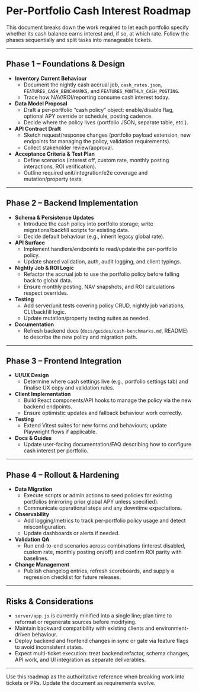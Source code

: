 <!-- markdownlint-disable MD013 -->

# Per-Portfolio Cash Interest Roadmap

This document breaks down the work required to let each portfolio specify whether its cash balance earns interest and, if so, at which rate. Follow the phases sequentially and split tasks into manageable tickets.

---

## Phase 1 – Foundations & Design

- **Inventory Current Behaviour**
  - Document the nightly cash accrual job, `cash_rates.json`, `FEATURES_CASH_BENCHMARKS`, and `FEATURES_MONTHLY_CASH_POSTING`.
  - Trace how NAV/ROI/reporting consume cash interest today.
- **Data Model Proposal**
  - Draft a per-portfolio “cash policy” object: enable/disable flag, optional APY override or schedule, posting cadence.
  - Decide where the policy lives (portfolio JSON, separate table, etc.).
- **API Contract Draft**
  - Sketch request/response changes (portfolio payload extension, new endpoints for managing the policy, validation requirements).
  - Collect stakeholder review/approval.
- **Acceptance Criteria & Test Plan**
  - Define scenarios (interest off, custom rate, monthly posting interactions, ROI verification).
  - Outline required unit/integration/e2e coverage and mutation/property tests.

---

## Phase 2 – Backend Implementation

- **Schema & Persistence Updates**
  - Introduce the cash policy into portfolio storage; write migrations/backfill scripts for existing data.
  - Decide default behaviour (e.g., inherit legacy global rate).
- **API Surface**
  - Implement handlers/endpoints to read/update the per-portfolio policy.
  - Update shared validation, auth, audit logging, and client typings.
- **Nightly Job & ROI Logic**
  - Refactor the accrual job to use the portfolio policy before falling back to global data.
  - Ensure monthly posting, NAV snapshots, and ROI calculations respect overrides.
- **Testing**
  - Add server/unit tests covering policy CRUD, nightly job variations, CLI/backfill logic.
  - Update mutation/property testing suites as needed.
- **Documentation**
  - Refresh backend docs (`docs/guides/cash-benchmarks.md`, README) to describe the new policy and migration path.

---

## Phase 3 – Frontend Integration

- **UI/UX Design**
  - Determine where cash settings live (e.g., portfolio settings tab) and finalise UX copy and validation rules.
- **Client Implementation**
  - Build React components/API hooks to manage the policy via the new backend endpoints.
  - Ensure optimistic updates and fallback behaviour work correctly.
- **Testing**
  - Extend Vitest suites for new forms and behaviours; update Playwright flows if applicable.
- **Docs & Guides**
  - Update user-facing documentation/FAQ describing how to configure cash interest per portfolio.

---

## Phase 4 – Rollout & Hardening

- **Data Migration**
  - Execute scripts or admin actions to seed policies for existing portfolios (mirroring prior global APY unless specified).
  - Communicate operational steps and any downtime expectations.
- **Observability**
  - Add logging/metrics to track per-portfolio policy usage and detect misconfiguration.
  - Update dashboards or alerts if needed.
- **Validation QA**
  - Run end-to-end scenarios across combinations (interest disabled, custom rate, monthly posting on/off) and confirm ROI parity with baselines.
- **Change Management**
  - Publish changelog entries, refresh scoreboards, and supply a regression checklist for future releases.

---

## Risks & Considerations

- `server/app.js` is currently minified into a single line; plan time to reformat or regenerate sources before modifying.
- Maintain backward compatibility with existing clients and environment-driven behaviour.
- Deploy backend and frontend changes in sync or gate via feature flags to avoid inconsistent states.
- Expect multi-ticket execution: treat backend refactor, schema changes, API work, and UI integration as separate deliverables.

---

Use this roadmap as the authoritative reference when breaking work into tickets or PRs. Update the document as requirements evolve.
